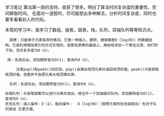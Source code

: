 学习笔记
算法第一周的坚持，收获了很多。明白了算法时间复杂度的重要性，空间换取时间。
在面对一道题时，尽可能想出多种解法，分析时间复杂度，同时也要多看看别人的代码。

本周的学习中，我学习了数组，链表，跳表，栈，队列，双端队列等等知识点。

      跳表：只能用于元素有序的情况。它是一种插入、删除、搜索都是O（log(N)）的数据结构。它是利用增加索引的方式实现的。就是在原表的基础上，再给他添加一个表去记录、他们的下标。空间复杂度为O（n）。

     栈：先进后出。添加删除皆为O(1)。查询为O（n）。
   
         注意pop()和peek()的区别。pop()会弹出栈顶元素并返回栈顶的值，peek()只是获取栈顶的值，但是并不会把元素从栈顶弹出来。

      队列：先进先出。添加删除皆为O(1)。查询为O（n）。
      
    双端队列：头部尾部都可以进行元素的进出。相当于一个加强版的队列。添加删除皆为O(1)。查询为O（n）。
    优先队列：插入操作：O（1），取出操作：  O（log(N)）（按照元素的优先级取出）先对于队列来说 它更方便。